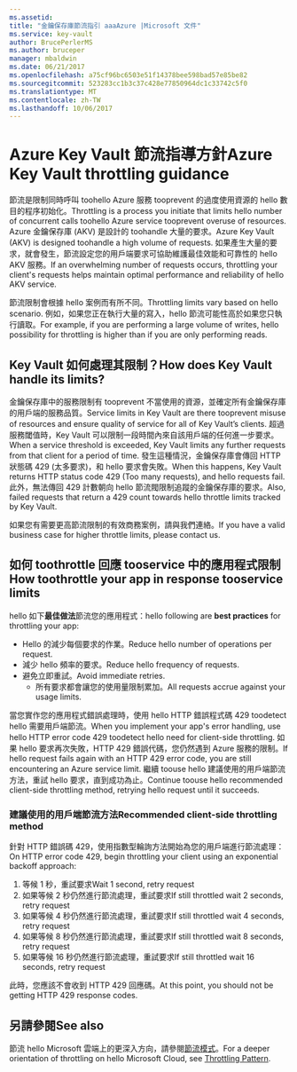 ```yaml
---
ms.assetid: 
title: "金鑰保存庫節流指引 aaaAzure |Microsoft 文件"
ms.service: key-vault
author: BrucePerlerMS
ms.author: bruceper
manager: mbaldwin
ms.date: 06/21/2017
ms.openlocfilehash: a75cf96bc6503e51f14378bee598bad57e85be82
ms.sourcegitcommit: 523283cc1b3c37c428e77850964dc1c33742c5f0
ms.translationtype: MT
ms.contentlocale: zh-TW
ms.lasthandoff: 10/06/2017
---
```

# <a name="azure-key-vault-throttling-guidance"></a><span data-ttu-id="07894-102">Azure Key Vault 節流指導方針</span><span class="sxs-lookup"><span data-stu-id="07894-102">Azure Key Vault throttling guidance</span></span>

<span data-ttu-id="07894-103">節流是限制同時呼叫 toohello Azure 服務 tooprevent 的過度使用資源的 hello 數目的程序初始化。</span><span class="sxs-lookup"><span data-stu-id="07894-103">Throttling is a process you initiate that limits hello number of concurrent calls toohello Azure service tooprevent overuse of resources.</span></span> <span data-ttu-id="07894-104">Azure 金鑰保存庫 (AKV) 是設計的 toohandle 大量的要求。</span><span class="sxs-lookup"><span data-stu-id="07894-104">Azure Key Vault (AKV) is designed toohandle a high volume of requests.</span></span> <span data-ttu-id="07894-105">如果產生大量的要求，就會發生，節流設定您的用戶端要求可協助維護最佳效能和可靠性的 hello AKV 服務。</span><span class="sxs-lookup"><span data-stu-id="07894-105">If an overwhelming number of requests occurs, throttling your client's requests helps maintain optimal performance and reliability of hello AKV service.</span></span>

<span data-ttu-id="07894-106">節流限制會根據 hello 案例而有所不同。</span><span class="sxs-lookup"><span data-stu-id="07894-106">Throttling limits vary based on hello scenario.</span></span> <span data-ttu-id="07894-107">例如，如果您正在執行大量的寫入，hello 節流可能性高於如果您只執行讀取。</span><span class="sxs-lookup"><span data-stu-id="07894-107">For example, if you are performing a large volume of writes, hello possibility for throttling is higher than if you are only performing reads.</span></span>

## <a name="how-does-key-vault-handle-its-limits"></a><span data-ttu-id="07894-108">Key Vault 如何處理其限制？</span><span class="sxs-lookup"><span data-stu-id="07894-108">How does Key Vault handle its limits?</span></span>

<span data-ttu-id="07894-109">金鑰保存庫中的服務限制有 tooprevent 不當使用的資源，並確定所有金鑰保存庫的用戶端的服務品質。</span><span class="sxs-lookup"><span data-stu-id="07894-109">Service limits in Key Vault are there tooprevent misuse of resources and ensure quality of service for all of Key Vault’s clients.</span></span> <span data-ttu-id="07894-110">超過服務閾值時，Key Vault 可以限制一段時間內來自該用戶端的任何進一步要求。</span><span class="sxs-lookup"><span data-stu-id="07894-110">When a service threshold is exceeded, Key Vault limits any further requests from that client for a period of time.</span></span> <span data-ttu-id="07894-111">發生這種情況，金鑰保存庫會傳回 HTTP 狀態碼 429 (太多要求)，和 hello 要求會失敗。</span><span class="sxs-lookup"><span data-stu-id="07894-111">When this happens, Key Vault returns HTTP status code 429 (Too many requests), and hello requests fail.</span></span> <span data-ttu-id="07894-112">此外，無法傳回 429 計數朝向 hello 節流閥限制追蹤的金鑰保存庫的要求。</span><span class="sxs-lookup"><span data-stu-id="07894-112">Also, failed requests that return a 429 count towards hello throttle limits tracked by Key Vault.</span></span> 

<span data-ttu-id="07894-113">如果您有需要更高節流限制的有效商務案例，請與我們連絡。</span><span class="sxs-lookup"><span data-stu-id="07894-113">If you have a valid business case for higher throttle limits, please contact us.</span></span>


## <a name="how-toothrottle-your-app-in-response-tooservice-limits"></a><span data-ttu-id="07894-114">如何 toothrottle 回應 tooservice 中的應用程式限制</span><span class="sxs-lookup"><span data-stu-id="07894-114">How toothrottle your app in response tooservice limits</span></span>

<span data-ttu-id="07894-115">hello 如下**最佳做法**節流您的應用程式：</span><span class="sxs-lookup"><span data-stu-id="07894-115">hello following are **best practices** for throttling your app:</span></span>
- <span data-ttu-id="07894-116">Hello 的減少每個要求的作業。</span><span class="sxs-lookup"><span data-stu-id="07894-116">Reduce hello number of operations per request.</span></span>
- <span data-ttu-id="07894-117">減少 hello 頻率的要求。</span><span class="sxs-lookup"><span data-stu-id="07894-117">Reduce hello frequency of requests.</span></span>
- <span data-ttu-id="07894-118">避免立即重試。</span><span class="sxs-lookup"><span data-stu-id="07894-118">Avoid immediate retries.</span></span> 
    - <span data-ttu-id="07894-119">所有要求都會讓您的使用量限制累加。</span><span class="sxs-lookup"><span data-stu-id="07894-119">All requests accrue against your usage limits.</span></span>

<span data-ttu-id="07894-120">當您實作您的應用程式錯誤處理時，使用 hello HTTP 錯誤程式碼 429 toodetect hello 需要用戶端節流。</span><span class="sxs-lookup"><span data-stu-id="07894-120">When you implement your app's error handling, use hello HTTP error code 429 toodetect hello need for client-side throttling.</span></span> <span data-ttu-id="07894-121">如果 hello 要求再次失敗，HTTP 429 錯誤代碼，您仍然遇到 Azure 服務的限制。</span><span class="sxs-lookup"><span data-stu-id="07894-121">If hello request fails again with an HTTP 429 error code, you are still encountering an Azure service limit.</span></span> <span data-ttu-id="07894-122">繼續 toouse hello 建議使用的用戶端節流方法，重試 hello 要求，直到成功為止。</span><span class="sxs-lookup"><span data-stu-id="07894-122">Continue toouse hello recommended client-side throttling method, retrying hello request until it succeeds.</span></span>

### <a name="recommended-client-side-throttling-method"></a><span data-ttu-id="07894-123">建議使用的用戶端節流方法</span><span class="sxs-lookup"><span data-stu-id="07894-123">Recommended client-side throttling method</span></span>

<span data-ttu-id="07894-124">針對 HTTP 錯誤碼 429，使用指數型輪詢方法開始為您的用戶端進行節流處理：</span><span class="sxs-lookup"><span data-stu-id="07894-124">On HTTP error code 429, begin throttling your client using an exponential backoff approach:</span></span>

1. <span data-ttu-id="07894-125">等候 1 秒，重試要求</span><span class="sxs-lookup"><span data-stu-id="07894-125">Wait 1 second, retry request</span></span>
2. <span data-ttu-id="07894-126">如果等候 2 秒仍然進行節流處理，重試要求</span><span class="sxs-lookup"><span data-stu-id="07894-126">If still throttled wait 2 seconds, retry request</span></span>
3. <span data-ttu-id="07894-127">如果等候 4 秒仍然進行節流處理，重試要求</span><span class="sxs-lookup"><span data-stu-id="07894-127">If still throttled wait 4 seconds, retry request</span></span>
4. <span data-ttu-id="07894-128">如果等候 8 秒仍然進行節流處理，重試要求</span><span class="sxs-lookup"><span data-stu-id="07894-128">If still throttled wait 8 seconds, retry request</span></span>
5. <span data-ttu-id="07894-129">如果等候 16 秒仍然進行節流處理，重試要求</span><span class="sxs-lookup"><span data-stu-id="07894-129">If still throttled wait 16 seconds, retry request</span></span>

<span data-ttu-id="07894-130">此時，您應該不會收到 HTTP 429 回應碼。</span><span class="sxs-lookup"><span data-stu-id="07894-130">At this point, you should not be getting HTTP 429 response codes.</span></span>

## <a name="see-also"></a><span data-ttu-id="07894-131">另請參閱</span><span class="sxs-lookup"><span data-stu-id="07894-131">See also</span></span>

<span data-ttu-id="07894-132">節流 hello Microsoft 雲端上的更深入方向，請參閱[節流模式](https://docs.microsoft.com/azure/architecture/patterns/throttling)。</span><span class="sxs-lookup"><span data-stu-id="07894-132">For a deeper orientation of throttling on hello Microsoft Cloud, see [Throttling Pattern](https://docs.microsoft.com/azure/architecture/patterns/throttling).</span></span>

